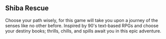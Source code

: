 ## Shiba Rescue
Choose your path wisely, for this game will take you upon a journey of the senses like no other before. 
Inspired by 90's text-based RPGs and choose your destiny books; thrills, chills, and spills await you in this epic adventure. 
